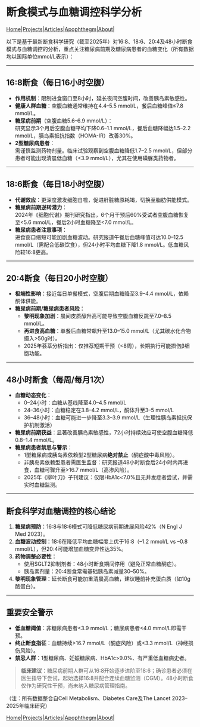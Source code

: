 # 断食模式与血糖调控科学分析

[Home](/README.md)|[Projects](/projects.md)|[Articles](/articles.md)|[Apophthegm](/apophthegm.md)|[About](/about.md)|

以下是基于最新断食科学研究（截至2025年）对16:8、18:6、20:4及48小时断食模式与血糖调控的分析，重点关注糖尿病前期及糖尿病患者的血糖变化（所有数据均以国际单位mmol/L表示）：

---

## **16:8断食（每日16小时空腹）**
- **作用机制**：限制进食窗口至8小时，延长夜间空腹时间，改善胰岛素敏感性。
- **健康人群血糖**：空腹血糖通常维持在4.4–5.5 mmol/L，餐后血糖峰值≤7.8 mmol/L。
- **糖尿病前期**（空腹血糖5.6–6.9 mmol/L）：  
  研究显示3个月后空腹血糖平均下降0.6–1.1 mmol/L，餐后血糖降幅达1.5–2.2 mmol/L，胰岛素抵抗指数（HOMA-IR）改善30%。
- **2型糖尿病患者**：  
  需谨慎监测药物剂量。临床试验观察到空腹血糖降低1.7–2.5 mmol/L，但部分患者可能出现清晨低血糖（<3.9 mmol/L），尤其在使用磺脲类药物者。

---

## **18:6断食（每日18小时空腹）**
- **代谢效应**：更深度激发细胞自噬，促进肝脏糖原耗竭，切换至脂肪供能模式。
- **糖尿病前期逆转潜力**：  
  2024年《细胞代谢》期刊研究指出，6个月干预后60%受试者空腹血糖恢复至<5.6 mmol/L，餐后2小时血糖降至<7.0 mmol/L。
- **糖尿病患者注意事项**：  
  进食窗口缩短可能加剧血糖波动。研究报道午餐后血糖峰值可达10.0–12.5 mmol/L（需配合低碳饮食），但24小时平均血糖下降1.8 mmol/L。低血糖风险较16:8更高。

---

## **20:4断食（每日20小时空腹）**
- **极端性影响**：接近每日单餐模式，空腹后期血糖降至3.9–4.4 mmol/L，依赖酮体供能。
- **糖尿病前期/糖尿病患者风险**：  
  - **黎明现象加剧**：晨间皮质醇升高可能导致空腹血糖反跳至7.0–8.5 mmol/L。  
  - **再进食高血糖**：单餐后血糖常飙升至13.0–15.0 mmol/L（尤其碳水化合物摄入>50g时）。  
  - 2025年荟萃分析指出：仅推荐短期干预（<8周），长期执行可能损伤β细胞功能。

---

## **48小时断食（每周/每月1次）**
- **血糖动态变化**：  
  - 0–24小时：血糖从基线降至4.0–4.5 mmol/L  
  - 24–36小时：血糖稳定在3.8–4.2 mmol/L，酮体升至3–5 mmol/L  
  - 36–48小时：血糖可能进一步降至3.3–3.9 mmol/L（生理性胰岛素抵抗保护机制激活）
- **糖尿病前期获益**：显著改善胰岛素敏感性，72小时持续效应可使空腹血糖降低0.8–1.4 mmol/L。
- **糖尿病患者禁忌与警示**：  
  - 1型糖尿病或胰岛素依赖型2型糖尿病**绝对禁止**（酮症酸中毒风险）。  
  - 非胰岛素依赖型患者需医生监督：研究报道48小时断食后24小时内再进食，血糖可骤升至>16.7 mmol/L（高渗风险）。  
  - 2025年《柳叶刀》子刊建议：仅限HbA1c<7.0%且无并发症者尝试，并需实时血糖监测。

---

## **断食科学对血糖调控的核心结论**
1. **糖尿病预防**：16:8与18:6模式可降低糖尿病前期进展风险42%（N Engl J Med 2023）。  
2. **血糖波动控制**：18:6在降低平均血糖幅度上优于16:8（–1.2 mmol/L vs –0.8 mmol/L），但20:4可能增加血糖变异性达35%。  
3. **药物调整必要性**：  
   - 使用SGLT2抑制剂者：48小时断食期间停用（避免正常血糖酮症）。  
   - 胰岛素剂量：20:4断食常需基础胰岛素减量30–50%。  
4. **黎明现象管理**：延长断食可能加重清晨高血糖，建议睡前补充蛋白质（如10g酪蛋白）。

---

## **重要安全警示**
- **低血糖阈值**：非糖尿病患者<3.9 mmol/L；糖尿病患者<4.0 mmol/L即需干预。  
- **终止断食指征**：血糖持续>16.7 mmol/L（酮症风险）或<3.3 mmol/L（神经损伤风险）。  
- **禁忌人群**：1型糖尿病、妊娠糖尿病、HbA1c>9.0%、有严重低血糖病史者。  

> **临床建议**：糖尿病前期人群可从16:8开始逐步进阶至18:6；确诊患者必须在医生指导下尝试，起始选择16:8并配合连续血糖监测（CGM）。48小时断食仅作为研究性干预，尚未纳入糖尿病管理指南。

（注：所有数据整合自Cell Metabolism、Diabetes Care及The Lancet 2023–2025年临床研究）

[Home](/README.md)|[Projects](/projects.md)|[Articles](/articles.md)|[Apophthegm](/apophthegm.md)|[About](/about.md)|